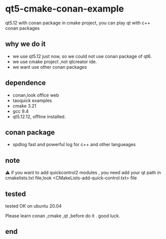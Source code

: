# qt5-cmake-conan-example
qt5.12  with conan package in cmake project, you can play qt with c++ conan packages

## why we do it 

* we use qt5.12 just now, so we could not use conan package of qt6.
* we use cmake project ,not qtcreator ide.
* we want use other conan packages

## dependence
* conan,look office web
* taoquick examples
* cmake 3.21
* gcc 9.4
* qt5.12.12, offline installed.
## conan package
* spdlog
fast and powerful log for c++ and other langueages
## note
:warning:
if you want to add quickcontrol2 modules ,
you need add your qt path in cmakelists.txt file,look 
 <CMakeLists-add-quick-control.txt> file 

## tested  

tested OK on ubuntu 20.04

Please learn conan ,cmake ,qt ,before do it .
good luck.
## end
